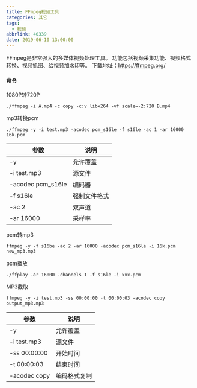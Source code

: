 ```yaml
---
title: FFmpeg视频工具
categories: 其它
tags:
  - 视频
abbrlink: 40339
date: 2019-06-10 13:00:00
---
```


FFmpeg是非常强大的多媒体视频处理工具。
功能包括视频采集功能、视频格式转换、视频抓图、给视频加水印等。
下载地址：https://ffmpeg.org/

#### 命令

1080P转720P
    
    ./ffmpeg -i A.mp4 -c copy -c:v libx264 -vf scale=-2:720 B.mp4

mp3转换pcm
    
    ./ffmpeg -y -i test.mp3 -acodec pcm_s16le -f s16le -ac 1 -ar 16000 16k.pcm


参数	 | 说明
---|---
-y | 	允许覆盖
-i test.mp3 | 源文件
-acodec pcm_s16le	| 编码器
-f s16le | 强制文件格式
-ac 2 | 双声道
-ar 16000 | 采样率

    
    
pcm转mp3    

    ffmpeg -y -f s16be -ac 2 -ar 16000 -acodec pcm_s16le -i 16k.pcm new_mp3.mp3

pcm播放
    
    ./ffplay -ar 16000 -channels 1 -f s16le -i xxx.pcm
    
MP3截取

    ffmpeg -y -i test.mp3 -ss 00:00:00 -t 00:00:03 -acodec copy output_mp3.mp3    
参数|说明
---|---
-y	| 允许覆盖
-i test.mp3	| 源文件
-ss 00:00:00 | 开始时间
-t 00:00:03 | 结束时间
-acodec copy | 编码格式复制    